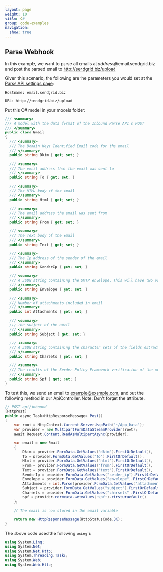```yaml
---
layout: page
weight: 10
title: C#
group: code-examples
navigation:
  show: true
---
```


## 	Parse Webhook

In this example, we want to parse all emails at *address*@email.sendgrid.biz and post the parsed email to http://sendgrid.biz/upload

Given this scenario, the following are the parameters you would set at the [Parse API settings page](https://sendgrid.com/developer/reply):

```
Hostname: email.sendgrid.biz
```

```
URL: http://sendgrid.biz/upload
```

 Put this C\# model in your models folder:

```csharp
/// <summary>
/// A model with the data format of the Inbound Parse API's POST
/// </summary>
public class Email
{
  /// <summary>
  /// The Domain Keys Identified Email code for the email
  /// </summary>
  public string Dkim { get; set; }

  /// <summary>
  /// The email address that the email was sent to
  /// </summary>
  public string To { get; set; }

  /// <summary>
  /// The HTML body of the email
  /// </summary>
  public string Html { get; set; }

  /// <summary>
  /// The email address the email was sent from
  /// </summary>
  public string From { get; set; }

  /// <summary>
  /// The Text body of the email
  /// </summary>
  public string Text { get; set; }

  /// <summary>
  /// The Ip address of the sender of the email
  /// </summary>
  public string SenderIp { get; set; }

  /// <summary>
  /// A JSON string containing the SMTP envelope. This will have two variables: to, which is an array of recipients, and from, which is the return path for the message.
  /// </summary>
  public string Envelope { get; set; }

  /// <summary>
  /// Number of attachments included in email
  /// </summary>
  public int Attachments { get; set; }

  /// <summary>
  /// The subject of the email
  /// </summary>
  public string Subject { get; set; }

  /// <summary>
  /// A JSON string containing the character sets of the fields extracted from the message.
  /// </summary>
  public string Charsets { get; set; }

  /// <summary>
  /// The results of the Sender Policy Framework verification of the message sender and receiving IP address.
  /// </summary>
  public string Spf { get; set; }
}
```

 To test this, we send an email to example@example.com, and put the following method in our ApiController. Note: Don't forget the attribute.

```csharp
// POST api/inbound
[HttpPost]
public async Task<HttpResponseMessage> Post()
{
	var root = HttpContext.Current.Server.MapPath("~/App_Data");
	var provider = new MultipartFormDataStreamProvider(root);
	await Request.Content.ReadAsMultipartAsync(provider);

	var email = new Email
	{
		Dkim = provider.FormData.GetValues("dkim").FirstOrDefault(),
		To = provider.FormData.GetValues("to").FirstOrDefault(),
		Html = provider.FormData.GetValues("html").FirstOrDefault(),
		From = provider.FormData.GetValues("from").FirstOrDefault(),
		Text = provider.FormData.GetValues("text").FirstOrDefault(),
		SenderIp = provider.FormData.GetValues("sender_ip").FirstOrDefault(),
		Envelope = provider.FormData.GetValues("envelope").FirstOrDefault(),
		Attachments = int.Parse(provider.FormData.GetValues("attachments").FirstOrDefault()),
		Subject = provider.FormData.GetValues("subject").FirstOrDefault(),
		Charsets = provider.FormData.GetValues("charsets").FirstOrDefault(),
		Spf = provider.FormData.GetValues("spf").FirstOrDefault()
	};

	// The email is now stored in the email variable

	return new HttpResponseMessage(HttpStatusCode.OK);
}
```

The above code used the following `using`'s

```csharp
using System.Linq;
using System.Net;
using System.Net.Http;
using System.Threading.Tasks;
using System.Web;
using System.Web.Http;
```
